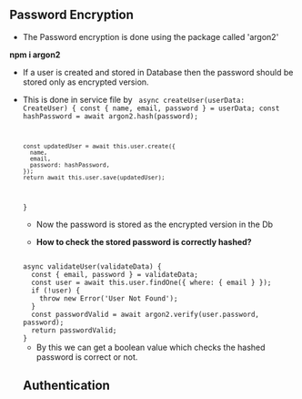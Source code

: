 <h2>Password Encryption</h2>

- The Password encryption is done using the package called 'argon2'

<b>npm i argon2</b>

- If a user is created and stored in Database then the password should be stored only as encrypted version.

- This is done in service file by
  <code>
  async createUser(userData: CreateUser) {
  const { name, email, password } = userData;
  const hashPassword = await argon2.hash(password);

      const updatedUser = await this.user.create({
        name,
        email,
        password: hashPassword,
      });
      return await this.user.save(updatedUser);

  }
  </code>

  - Now the password is stored as the encrypted version in the Db

  - <b>How to check the stored password is correctly hashed?</b>

  <code>
  async validateUser(validateData) {
    const { email, password } = validateData;
    const user = await this.user.findOne({ where: { email } });
    if (!user) {
      throw new Error('User Not Found');
    }
    const passwordValid = await argon2.verify(user.password, password);
    return passwordValid;
  }
  </code>

  - By this we can get a boolean value which checks the hashed password is correct or not.

  <h2>Authentication</h2>
